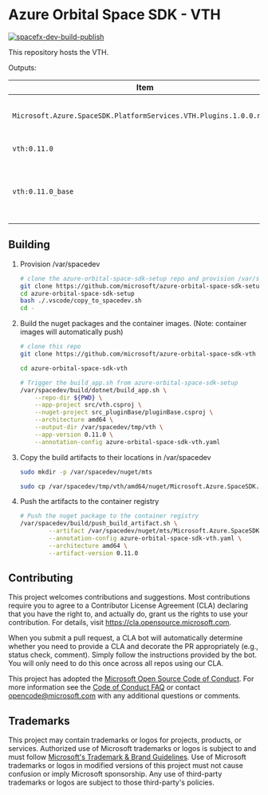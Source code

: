 # Azure Orbital Space SDK - VTH

[![spacefx-dev-build-publish](https://github.com/microsoft/azure-orbital-space-sdk-core/actions/workflows/devcontainer-feature-build-publish.yml/badge.svg)](https://github.com/microsoft/azure-orbital-space-sdk-core/actions/workflows/devcontainer-feature-build-publish.yml)

This repository hosts the VTH.

Outputs:

| Item                                                                | Description                                                             |
| ------------------------------------------------------------------- | ----------------------------------------------------------------------- |
| `Microsoft.Azure.SpaceSDK.PlatformServices.VTH.Plugins.1.0.0.nupkg` | DotNet Nuget Package for building VTH Plugins                           |
| `vth:0.11.0`                                                        | Container image for app                                                 |
| `vth:0.11.0_base`                                                   | Base container image for app.  Requires SpaceSDK_Base and build service |

## Building

1. Provision /var/spacedev

    ```bash
    # clone the azure-orbital-space-sdk-setup repo and provision /var/spacedev
    git clone https://github.com/microsoft/azure-orbital-space-sdk-setup
    cd azure-orbital-space-sdk-setup
    bash ./.vscode/copy_to_spacedev.sh
    cd -
    ```

1. Build the nuget packages and the container images.  (Note: container images will automatically push)

    ```bash
    # clone this repo
    git clone https://github.com/microsoft/azure-orbital-space-sdk-vth

    cd azure-orbital-space-sdk-vth

    # Trigger the build_app.sh from azure-orbital-space-sdk-setup
    /var/spacedev/build/dotnet/build_app.sh \
        --repo-dir ${PWD} \
        --app-project src/vth.csproj \
        --nuget-project src_pluginBase/pluginBase.csproj \
        --architecture amd64 \
        --output-dir /var/spacedev/tmp/vth \
        --app-version 0.11.0 \
        --annotation-config azure-orbital-space-sdk-vth.yaml
    ```

1. Copy the build artifacts to their locations in /var/spacedev

    ```bash
    sudo mkdir -p /var/spacedev/nuget/mts

    sudo cp /var/spacedev/tmp/vth/amd64/nuget/Microsoft.Azure.SpaceSDK.PlatformServices.VTH.Plugins.0.11.0.nupkg /var/spacedev/nuget/mts
    ```

1. Push the artifacts to the container registry

    ```bash
    # Push the nuget package to the container registry
    /var/spacedev/build/push_build_artifact.sh \
            --artifact /var/spacedev/nuget/mts/Microsoft.Azure.SpaceSDK.PlatformServices.VTH.Plugins.0.11.0.nupkg \
            --annotation-config azure-orbital-space-sdk-vth.yaml \
            --architecture amd64 \
            --artifact-version 0.11.0
    ```

## Contributing

This project welcomes contributions and suggestions.  Most contributions require you to agree to a
Contributor License Agreement (CLA) declaring that you have the right to, and actually do, grant us
the rights to use your contribution. For details, visit https://cla.opensource.microsoft.com.

When you submit a pull request, a CLA bot will automatically determine whether you need to provide
a CLA and decorate the PR appropriately (e.g., status check, comment). Simply follow the instructions
provided by the bot. You will only need to do this once across all repos using our CLA.

This project has adopted the [Microsoft Open Source Code of Conduct](https://opensource.microsoft.com/codeofconduct/).
For more information see the [Code of Conduct FAQ](https://opensource.microsoft.com/codeofconduct/faq/) or
contact [opencode@microsoft.com](mailto:opencode@microsoft.com) with any additional questions or comments.

## Trademarks

This project may contain trademarks or logos for projects, products, or services. Authorized use of Microsoft
trademarks or logos is subject to and must follow
[Microsoft's Trademark & Brand Guidelines](https://www.microsoft.com/en-us/legal/intellectualproperty/trademarks/usage/general).
Use of Microsoft trademarks or logos in modified versions of this project must not cause confusion or imply Microsoft sponsorship.
Any use of third-party trademarks or logos are subject to those third-party's policies.
